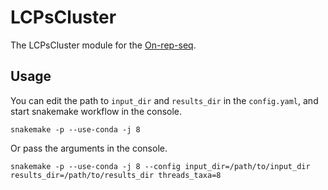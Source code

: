 # LCPsCluster
The LCPsCluster module for the [On-rep-seq](https://github.com/lauramilena3/On-rep-seq).

## Usage

You can edit the path to `input_dir` and `results_dir` in the `config.yaml`, and start snakemake workflow in the console.

    snakemake -p --use-conda -j 8

Or pass the arguments in the console.

    snakemake -p --use-conda -j 8 --config input_dir=/path/to/input_dir results_dir=/path/to/results_dir threads_taxa=8
